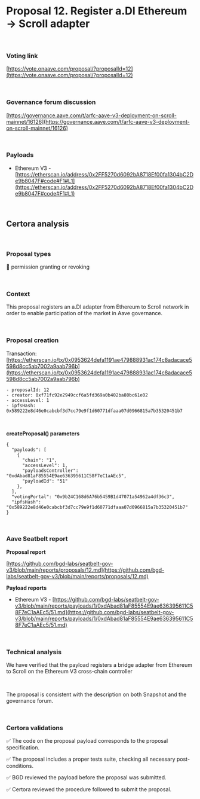 # Proposal 12. Register a.DI Ethereum -> Scroll adapter

<br>

### Voting link

[https://vote.onaave.com/proposal/?proposalId=12](https://vote.onaave.com/proposal/?proposalId=12)

<br>

### Governance forum discussion

[https://governance.aave.com/t/arfc-aave-v3-deployment-on-scroll-mainnet/16126](https://governance.aave.com/t/arfc-aave-v3-deployment-on-scroll-mainnet/16126)

<br>

### Payloads

* Ethereum V3 - [https://etherscan.io/address/0x2FF5270d6092bA8718Ef00fa1304bC2De9b8047F#code#F1#L1](https://etherscan.io/address/0x2FF5270d6092bA8718Ef00fa1304bC2De9b8047F#code#F1#L1)

<br>

## Certora analysis

<br>

### Proposal types

:handshake: permission granting or revoking

<br>

### Context

This proposal registers an a.DI adapter from Ethereum to Scroll network in order to enable participation of the market in Aave governance.

<br>

### Proposal creation

Transaction: [https://etherscan.io/tx/0x0953624defa1191ae479888931ac174c8adacace5598d8cc5ab7002a9aab796b](https://etherscan.io/tx/0x0953624defa1191ae479888931ac174c8adacace5598d8cc5ab7002a9aab796b)

```
- proposalId: 12
- creator: 0xf71fc92e2949ccf6a5fd369a0b402ba80bc61e02
- accessLevel: 1
- ipfsHash: 0x589222e8d46e0cabcbf3d7cc79e9f1d60771dfaaa07d0966815a7b35320451b7
```

<br>

**createProposal() parameters**

```
{
  "payloads": [
    {
      "chain": "1",
      "accessLevel": 1,
      "payloadsController": "0xdAbad81aF85554E9ae636395611C58F7eC1aAEc5",
      "payloadId": "51"
    },
  ],
  "votingPortal": "0x9b24C168d6A76b5459B1d47071a54962a4df36c3",
  "ipfsHash": "0x589222e8d46e0cabcbf3d7cc79e9f1d60771dfaaa07d0966815a7b35320451b7"
}
```

<br>

### Aave Seatbelt report

**Proposal report**

[https://github.com/bgd-labs/seatbelt-gov-v3/blob/main/reports/proposals/12.md](https://github.com/bgd-labs/seatbelt-gov-v3/blob/main/reports/proposals/12.md)

**Payload reports**

* Ethereum V3 - [https://github.com/bgd-labs/seatbelt-gov-v3/blob/main/reports/payloads/1/0xdAbad81aF85554E9ae636395611C58F7eC1aAEc5/51.md](https://github.com/bgd-labs/seatbelt-gov-v3/blob/main/reports/payloads/1/0xdAbad81aF85554E9ae636395611C58F7eC1aAEc5/51.md)

<br>

### Technical analysis

We have verified that the payload registers a bridge adapter from Ethereum to Scroll on the Ethereum V3 cross-chain controller

<br>

The proposal is consistent with the description on both Snapshot and the governance forum.

<br>

### Certora validations

:white_check_mark: The code on the proposal payload corresponds to the proposal specification.

:white_check_mark: The proposal includes a proper tests suite, checking all necessary post-conditions. 

:white_check_mark: BGD reviewed the payload before the proposal was submitted.

:white_check_mark: Certora reviewed the procedure followed to submit the proposal.
